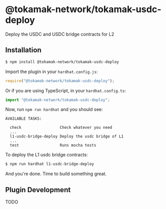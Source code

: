 # @tokamak-network/tokamak-usdc-deploy

Deploy the USDC and USDC bridge contracts for L2

## Installation

```sh
$ npm install @tokamak-network/tokamak-usdc-deploy
```

Import the plugin in your `hardhat.config.js`:

```js
require("@tokamak-network/tokamak-usdc-deploy");
```

Or if you are using TypeScript, in your `hardhat.config.ts`:

```ts
import "@tokamak-network/tokamak-usdc-deploy";
```

Now, run `npm run hardhat` and you should see:

```
AVAILABLE TASKS:

  check      	        Check whatever you need
  ...
  l1-usdc-bridge-deploy	Deploy the usdc bridge of L1
  ...
  test          	    Runs mocha tests
```

To deploy the L1 usdc bridge contracts:

```sh
$ npm run hardhat l1-usdc-bridge-deploy
```

And you're done. Time to build something great.

## Plugin Development

TODO
